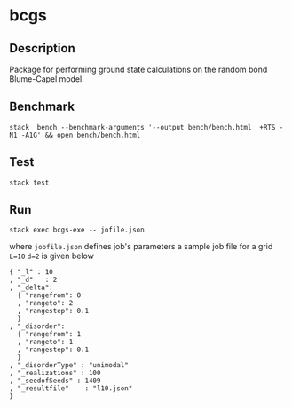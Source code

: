 # bcgs 

## Description
Package for performing ground state calculations on the random bond Blume-Capel model.

## Benchmark
```
stack  bench --benchmark-arguments '--output bench/bench.html  +RTS -N1 -A1G' && open bench/bench.html
```

## Test
```
stack test
```

## Run
```
stack exec bcgs-exe -- jofile.json
```
where `jobfile.json` defines job's parameters
a sample job file for a grid `L=10` `d=2` is given below
```
{ "_l" : 10
, "_d"   : 2
, "_delta": 
  { "rangefrom": 0
  , "rangeto": 2
  , "rangestep": 0.1
  }
, "_disorder": 
  { "rangefrom": 1
  , "rangeto": 1
  , "rangestep": 0.1
  }
, "_disorderType" : "unimodal"
, "_realizations" : 100
, "_seedofSeeds" : 1409
, "_resultfile"    : "l10.json"
}
```
